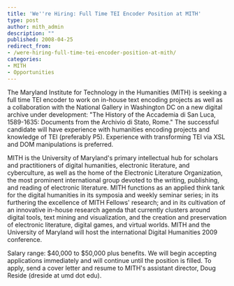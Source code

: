 ```yaml
---
title: 'We''re Hiring: Full Time TEI Encoder Position at MITH'
type: post
author: mith_admin
description: ""
published: 2008-04-25
redirect_from: 
- /were-hiring-full-time-tei-encoder-position-at-mith/
categories:
- MITH
- Opportunities
---
```

The Maryland Institute for Technology in the Humanities (MITH) is seeking a full time TEI encoder to work on in-house text encoding projects as well as a collaboration with the National Gallery in Washington DC on a new digital archive under development: "The History of the Accademia di San Luca, 1589-1635: Documents from the Archivio di Stato, Rome." The successful candidate will have experience with humanities encoding projects and knowledge of TEI (preferably P5). Experience with transforming TEI via XSL and DOM manipulations is preferred.

MITH is the University of Maryland's primary intellectual hub for scholars and practitioners of digital humanities, electronic literature, and cyberculture, as well as the home of the Electronic Literature Organization, the most prominent international group devoted to the writing, publishing, and reading of electronic literature. MITH functions as an applied think tank for the digital humanities in its symposia and weekly seminar series; in its furthering the excellence of MITH Fellows' research; and in its cultivation of an innovative in-house research agenda that currently clusters around digital tools, text mining and visualization, and the creation and preservation of electronic literature, digital games, and virtual worlds. MITH and the University of Maryland will host the international Digital Humanities 2009 conference.

Salary range: $40,000 to $50,000 plus benefits. We will begin accepting applications immediately and will continue until the position is filled. To apply, send a cover letter and resume to MITH's assistant director, Doug Reside (dreside at umd dot edu).
